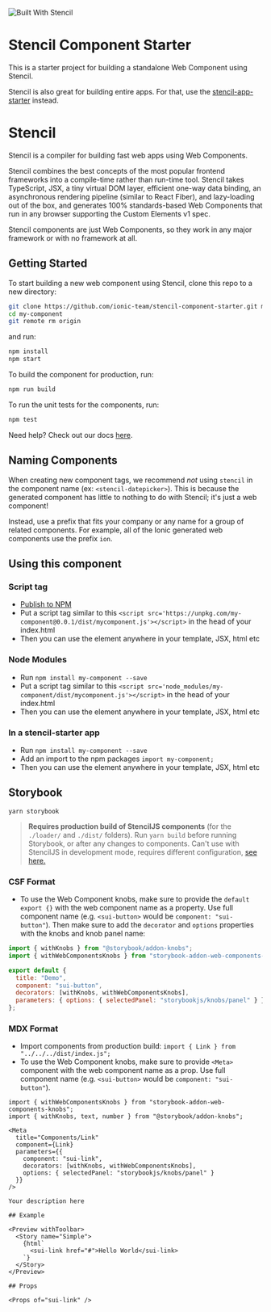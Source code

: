 ![Built With Stencil](https://img.shields.io/badge/-Built%20With%20Stencil-16161d.svg?logo=data%3Aimage%2Fsvg%2Bxml%3Bbase64%2CPD94bWwgdmVyc2lvbj0iMS4wIiBlbmNvZGluZz0idXRmLTgiPz4KPCEtLSBHZW5lcmF0b3I6IEFkb2JlIElsbHVzdHJhdG9yIDE5LjIuMSwgU1ZHIEV4cG9ydCBQbHVnLUluIC4gU1ZHIFZlcnNpb246IDYuMDAgQnVpbGQgMCkgIC0tPgo8c3ZnIHZlcnNpb249IjEuMSIgaWQ9IkxheWVyXzEiIHhtbG5zPSJodHRwOi8vd3d3LnczLm9yZy8yMDAwL3N2ZyIgeG1sbnM6eGxpbms9Imh0dHA6Ly93d3cudzMub3JnLzE5OTkveGxpbmsiIHg9IjBweCIgeT0iMHB4IgoJIHZpZXdCb3g9IjAgMCA1MTIgNTEyIiBzdHlsZT0iZW5hYmxlLWJhY2tncm91bmQ6bmV3IDAgMCA1MTIgNTEyOyIgeG1sOnNwYWNlPSJwcmVzZXJ2ZSI%2BCjxzdHlsZSB0eXBlPSJ0ZXh0L2NzcyI%2BCgkuc3Qwe2ZpbGw6I0ZGRkZGRjt9Cjwvc3R5bGU%2BCjxwYXRoIGNsYXNzPSJzdDAiIGQ9Ik00MjQuNywzNzMuOWMwLDM3LjYtNTUuMSw2OC42LTkyLjcsNjguNkgxODAuNGMtMzcuOSwwLTkyLjctMzAuNy05Mi43LTY4LjZ2LTMuNmgzMzYuOVYzNzMuOXoiLz4KPHBhdGggY2xhc3M9InN0MCIgZD0iTTQyNC43LDI5Mi4xSDE4MC40Yy0zNy42LDAtOTIuNy0zMS05Mi43LTY4LjZ2LTMuNkgzMzJjMzcuNiwwLDkyLjcsMzEsOTIuNyw2OC42VjI5Mi4xeiIvPgo8cGF0aCBjbGFzcz0ic3QwIiBkPSJNNDI0LjcsMTQxLjdIODcuN3YtMy42YzAtMzcuNiw1NC44LTY4LjYsOTIuNy02OC42SDMzMmMzNy45LDAsOTIuNywzMC43LDkyLjcsNjguNlYxNDEuN3oiLz4KPC9zdmc%2BCg%3D%3D&colorA=16161d&style=flat-square)

# Stencil Component Starter

This is a starter project for building a standalone Web Component using Stencil.

Stencil is also great for building entire apps. For that, use the [stencil-app-starter](https://github.com/ionic-team/stencil-app-starter) instead.

# Stencil

Stencil is a compiler for building fast web apps using Web Components.

Stencil combines the best concepts of the most popular frontend frameworks into a compile-time rather than run-time tool. Stencil takes TypeScript, JSX, a tiny virtual DOM layer, efficient one-way data binding, an asynchronous rendering pipeline (similar to React Fiber), and lazy-loading out of the box, and generates 100% standards-based Web Components that run in any browser supporting the Custom Elements v1 spec.

Stencil components are just Web Components, so they work in any major framework or with no framework at all.

## Getting Started

To start building a new web component using Stencil, clone this repo to a new directory:

```bash
git clone https://github.com/ionic-team/stencil-component-starter.git my-component
cd my-component
git remote rm origin
```

and run:

```bash
npm install
npm start
```

To build the component for production, run:

```bash
npm run build
```

To run the unit tests for the components, run:

```bash
npm test
```

Need help? Check out our docs [here](https://stenciljs.com/docs/my-first-component).

## Naming Components

When creating new component tags, we recommend _not_ using `stencil` in the component name (ex: `<stencil-datepicker>`). This is because the generated component has little to nothing to do with Stencil; it's just a web component!

Instead, use a prefix that fits your company or any name for a group of related components. For example, all of the Ionic generated web components use the prefix `ion`.

## Using this component

### Script tag

- [Publish to NPM](https://docs.npmjs.com/getting-started/publishing-npm-packages)
- Put a script tag similar to this `<script src='https://unpkg.com/my-component@0.0.1/dist/mycomponent.js'></script>` in the head of your index.html
- Then you can use the element anywhere in your template, JSX, html etc

### Node Modules

- Run `npm install my-component --save`
- Put a script tag similar to this `<script src='node_modules/my-component/dist/mycomponent.js'></script>` in the head of your index.html
- Then you can use the element anywhere in your template, JSX, html etc

### In a stencil-starter app

- Run `npm install my-component --save`
- Add an import to the npm packages `import my-component;`
- Then you can use the element anywhere in your template, JSX, html etc

## Storybook

`yarn storybook`

> **Requires production build of StencilJS components** (for the `./loader/` and `./dist/` folders). Run `yarn build` before running Storybook, or after any changes to components. Can't use with StencilJS in development mode, requires different configuration, [see here.](https://whoisryosuke.com/blog/2019/using-stencil-with-storybook/)

### CSF Format

- To use the Web Component knobs, make sure to provide the `default export {}` with the web component name as a property. Use full component name (e.g. `<sui-button>` would be `component: "sui-button"`). Then make sure to add the `decorator` and `options` properties with the knobs and knob panel name:

```js
import { withKnobs } from "@storybook/addon-knobs";
import { withWebComponentsKnobs } from "storybook-addon-web-components-knobs";

export default {
  title: "Demo",
  component: "sui-button",
  decorators: [withKnobs, withWebComponentsKnobs],
  parameters: { options: { selectedPanel: "storybookjs/knobs/panel" } }
};
```

### MDX Format

- Import components from production build: `import { Link } from "../../../dist/index.js";`
- To use the Web Component knobs, make sure to provide `<Meta>` component with the web component name as a prop. Use full component name (e.g. `<sui-button>` would be `component: "sui-button"`).

```mdx
import { withWebComponentsKnobs } from "storybook-addon-web-components-knobs";
import { withKnobs, text, number } from "@storybook/addon-knobs";

<Meta
  title="Components/Link"
  component={Link}
  parameters={{
    component: "sui-link",
    decorators: [withKnobs, withWebComponentsKnobs],
    options: { selectedPanel: "storybookjs/knobs/panel" }
  }}
/>

Your description here

## Example

<Preview withToolbar>
  <Story name="Simple">
    {html`
      <sui-link href="#">Hello World</sui-link>
    `}
  </Story>
</Preview>

## Props

<Props of="sui-link" />
```
